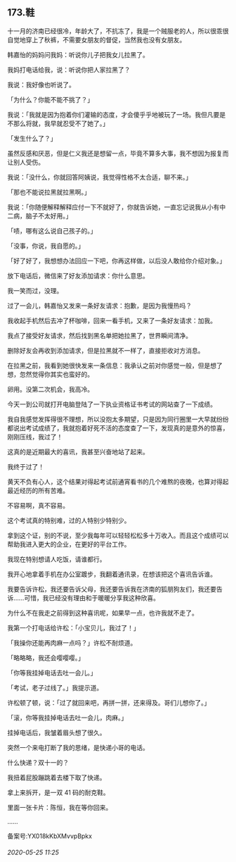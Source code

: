 ## 173.鞋
十一月的济南已经很冷，年龄大了，不抗冻了，我是一个贼服老的人，所以很乖很自觉地穿上了秋裤，不需要女朋友的督促，当然我也没有女朋友。


韩嘉怡的妈妈问我妈：听说你儿子把我女儿拉黑了。


我妈打电话给我，说：听说你把人家拉黑了？


我说：我好像也听说了。


「为什么？你能不能不挑了？」


我说：「我就是因为抱着你们灌输的态度，才会傻乎乎地被玩了一场。我但凡要是不那么将就，我早就忍受不了她了。」


「发生什么了？」


虽然反感和厌恶，但是仁义我还是想留一点，毕竟不算多大事，我不想因为报复而让别人受伤。


我说：「没什么，你就回答阿姨说，我觉得性格不太合适，聊不来。」


「那也不能说拉黑就拉黑啊。」


我说：「你随便解释解释应付一下不就好了，你就告诉她，一直忘记说我从小有中二病，脑子不太好用。」


「啧，哪有这么说自己孩子的。」


「没事，你说，我自愿的。」


「好了好了，我想想办法回应一下吧，你再这样做，以后没人敢给你介绍对象。」


放下电话后，微信来了好友添加请求：你什么意思。


我一笑而过，没理。


过了一会儿，韩嘉怡又发来一条好友请求：抱歉，是因为我慢热吗？


我收起手机然后去冲了杯咖啡，回来一看手机，又来了一条好友请求：加我。


我点了接受好友请求，然后找到黑名单把她拉黑了，世界瞬间清净。


删除好友会再收到添加请求，但是拉黑就不一样了，直接拒收对方消息。


在拉黑之前，我看到她很快发来一条信息：我承认之前对你感觉一般，但是想了想，忽然觉得你其实也蛮好的。


卵用。没第二次机会，我高冷。


今天一到公司就打开电脑登陆了一下执业资格证书考试的网站查了一下成绩。


我自我感觉发挥得很不理想，所以没抱太多期望，只是因为同行圈里一大早就纷纷都说出考试成绩了，我就抱着好死不活的态度查了一下，发现真的是意外的惊喜，刚刚压线，我过了！


这真的是近期最大的喜讯，我甚至兴奋地站了起来。


我终于过了！


黄天不负有心人，这个结果对得起考试前通宵看书的几个难熬的夜晚，也算对得起最近经历的所有苦难。


不容易啊，真不容易。


这个考试真的特别难，过的人特别少特别少。


拿到这个证，别的不说，至少我每年可以轻轻松松多十万收入。而且这个成绩可以帮助我进入更大的企业，在更好的平台工作。


我现在特别想请人吃饭，请谁都行。


我开心地拿着手机在办公室踱步，我翻着通讯录，在想该把这个喜讯告诉谁。


我要告诉许松，我还要告诉父母，我还要告诉我在济南的狐朋狗友们，我还要告诉……可惜，我已经没有理由和于暖暖分享我这种欣喜。


为什么不在我走之前得到这种喜讯呢，如果早一点，也许我就不走了。


我第一个打电话给许松：「小宝贝儿，我过了！」


「我操你还能再肉麻一点吗？」许松不耐烦道。


「略略略，我还会嘤嘤嘤。」


「你等我挂掉电话去吐一会儿。」


「考试，老子过线了。」我提示道。


许松顿了顿，说：「过了就回来吧，再拼一拼，还来得及。哥们儿想你了。」


「滚，你等我挂掉电话去吐一会儿，肉麻。」


挂掉电话后，我皱着眉头想了很久。


突然一个来电打断了我的思绪，是快递小哥的电话。


什么快递？双十一的？


我扭着屁股蹦跳着去楼下取了快递。


拿上来拆开，是一双 41 码的耐克鞋。


里面一张卡片：陈恒，我在等你回来。


……


备案号:YX018kKbXMvvpBpkx


###### 2020-05-25 11:25

